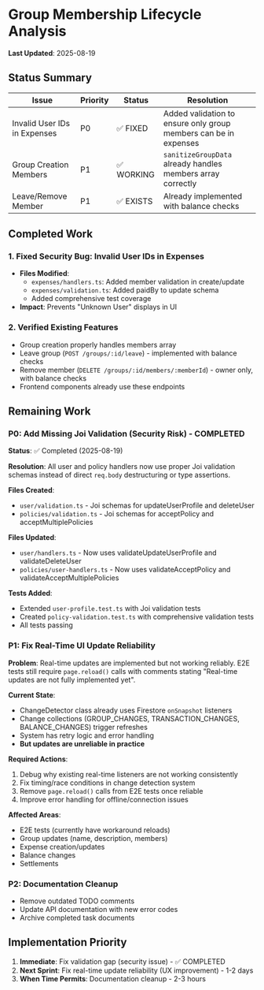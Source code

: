 # Group Membership Lifecycle Analysis

**Last Updated**: 2025-08-19

## Status Summary

| Issue | Priority | Status | Resolution |
|-------|----------|--------|------------|
| Invalid User IDs in Expenses | P0 | ✅ FIXED | Added validation to ensure only group members can be in expenses |
| Group Creation Members | P1 | ✅ WORKING | `sanitizeGroupData` already handles members array correctly |
| Leave/Remove Member | P1 | ✅ EXISTS | Already implemented with balance checks |

## Completed Work

### 1. Fixed Security Bug: Invalid User IDs in Expenses
- **Files Modified**: 
  - `expenses/handlers.ts`: Added member validation in create/update
  - `expenses/validation.ts`: Added paidBy to update schema
  - Added comprehensive test coverage
- **Impact**: Prevents "Unknown User" displays in UI

### 2. Verified Existing Features
- Group creation properly handles members array
- Leave group (`POST /groups/:id/leave`) - implemented with balance checks
- Remove member (`DELETE /groups/:id/members/:memberId`) - owner only, with balance checks
- Frontend components already use these endpoints

## Remaining Work

### P0: Add Missing Joi Validation (Security Risk) - COMPLETED

**Status**: ✅ Completed (2025-08-19)

**Resolution**: 
All user and policy handlers now use proper Joi validation schemas instead of direct `req.body` destructuring or type assertions.

**Files Created**:
- `user/validation.ts` - Joi schemas for updateUserProfile and deleteUser
- `policies/validation.ts` - Joi schemas for acceptPolicy and acceptMultiplePolicies

**Files Updated**:
- `user/handlers.ts` - Now uses validateUpdateUserProfile and validateDeleteUser
- `policies/user-handlers.ts` - Now uses validateAcceptPolicy and validateAcceptMultiplePolicies

**Tests Added**:
- Extended `user-profile.test.ts` with Joi validation tests
- Created `policy-validation.test.ts` with comprehensive validation tests
- All tests passing

### P1: Fix Real-Time UI Update Reliability

**Problem**: Real-time updates are implemented but not working reliably. E2E tests still require `page.reload()` calls with comments stating "Real-time updates are not fully implemented yet".

**Current State**: 
- ChangeDetector class already uses Firestore `onSnapshot` listeners
- Change collections (GROUP_CHANGES, TRANSACTION_CHANGES, BALANCE_CHANGES) trigger refreshes
- System has retry logic and error handling
- **But updates are unreliable in practice**

**Required Actions**:
1. Debug why existing real-time listeners are not working consistently
2. Fix timing/race conditions in change detection system
3. Remove `page.reload()` calls from E2E tests once reliable
4. Improve error handling for offline/connection issues

**Affected Areas**:
- E2E tests (currently have workaround reloads)
- Group updates (name, description, members)  
- Expense creation/updates
- Balance changes
- Settlements

### P2: Documentation Cleanup

- Remove outdated TODO comments
- Update API documentation with new error codes
- Archive completed task documents

## Implementation Priority

1. **Immediate**: Fix validation gap (security issue) - ✅ COMPLETED
2. **Next Sprint**: Fix real-time update reliability (UX improvement) - 1-2 days  
3. **When Time Permits**: Documentation cleanup - 2-3 hours